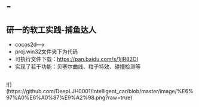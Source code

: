 # -
## 研一的软工实践-捕鱼达人
- cocos2d—x
- proj.win32文件夹下为代码
- 可执行文件下载：https://pan.baidu.com/s/1jIR82OI
- 实现了若干功能：贝塞尔曲线、粒子特效、碰撞检测等
<br />
![](https://github.com/DeepLJH0001/Intelligent_car/blob/master/image/%E6%97%A0%E6%A0%87%E9%A2%98.png?raw=true)
<br />
